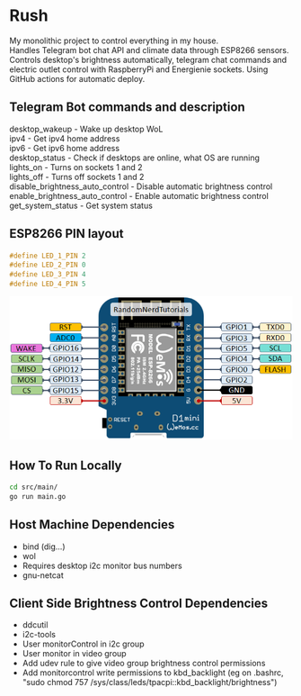 # Rush

My monolithic project to control everything in my house.  
Handles Telegram bot chat API and climate data through ESP8266 sensors. Controls desktop's brightness automatically, telegram chat commands and electric outlet control with RaspberryPi and Energienie sockets.
Using GitHub actions for automatic deploy.

## Telegram Bot commands and description  

desktop_wakeup - Wake up desktop WoL  
ipv4 - Get ipv4 home address  
ipv6 - Get ipv6 home address  
desktop_status - Check if desktops are online, what OS are running  
lights_on - Turns on sockets 1 and 2  
lights_off - Turns off sockets 1 and 2  
disable_brightness_auto_control - Disable automatic brightness control  
enable_brightness_auto_control - Enable automatic brightness control  
get_system_status - Get system status

## ESP8266 PIN layout

```c
#define LED_1_PIN 2
#define LED_2_PIN 0
#define LED_3_PIN 4
#define LED_4_PIN 5
```

![Alt text](image.png)

## How To Run Locally

```sh
cd src/main/  
go run main.go 
```

## Host Machine Dependencies

- bind (dig...)
- wol  
- Requires desktop i2c monitor bus numbers  
- gnu-netcat

## Client Side Brightness Control Dependencies  

- ddcutil  
- i2c-tools  
- User monitorControl in i2c group  
- User monitor in video group
- Add udev rule to give video group brightness control permissions
- Add monitorcontrol write permissions to kbd_backlight (eg on .bashrc, "sudo chmod 757 /sys/class/leds/tpacpi\:\:kbd_backlight/brightness")

